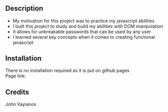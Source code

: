# <Taskinator>

## Description

- My motivation for this project was to practice my javascript abilities
- I built this project to study and build my abilities with DOM manipulation
- It allows for unbreakable passwords that can be used by any user
- I learned several key concepts when it comes to creating functional javascript

## Installation
  
There is no installation required as it is put on github pages<br/>
Page link: 

## Credits
John Vayianos
